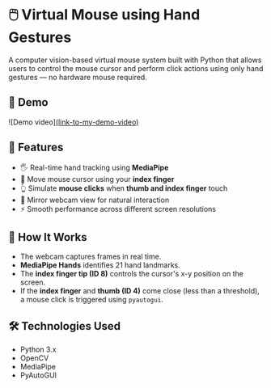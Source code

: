# 🖱️ Virtual Mouse using Hand Gestures

A computer vision-based virtual mouse system built with Python that allows users to control the mouse cursor and perform click actions using only hand gestures — no hardware mouse required.

## 🚀 Demo

![Demo video][(link-to-my-demo-video)](https://drive.google.com/file/d/1uEJ1q1Demsetf0OBAUvx74XNE2DG7f1q/view?usp=sharing)

## 📌 Features

- 🖐️ Real-time hand tracking using **MediaPipe**
- 🎯 Move mouse cursor using your **index finger**
- 👆 Simulate **mouse clicks** when **thumb and index finger** touch
- 🔄 Mirror webcam view for natural interaction
- ⚡ Smooth performance across different screen resolutions

## 🧠 How It Works

- The webcam captures frames in real time.
- **MediaPipe Hands** identifies 21 hand landmarks.
- The **index finger tip (ID 8)** controls the cursor's x-y position on the screen.
- If the **index finger** and **thumb (ID 4)** come close (less than a threshold), a mouse click is triggered using `pyautogui`.

## 🛠️ Technologies Used

- Python 3.x
- OpenCV
- MediaPipe
- PyAutoGUI

